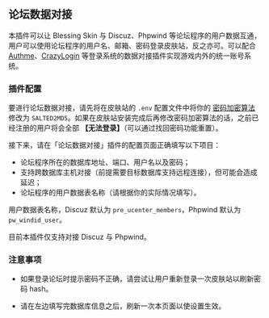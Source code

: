 ## 论坛数据对接

本插件可以让 Blessing Skin 与 Discuz、Phpwind 等论坛程序的用户数据互通，用户可以使用论坛程序的用户名、邮箱、密码登录皮肤站，反之亦可。可以配合 [Authme](https://github.com/bs-community/blessing-skin-plugins/tree/master/authme-integration)、[CrazyLogin](https://github.com/bs-community/blessing-skin-plugins/tree/master/crazylogin-integration) 等登录系统的数据对接插件实现游戏内外的统一账号系统。

### 插件配置

要进行论坛数据对接，请先将在皮肤站的 `.env` 配置文件中将你的 [密码加密算法](https://github.com/printempw/blessing-skin-server/wiki/%E5%A6%82%E4%BD%95%E5%A1%AB%E5%86%99-.env-%E9%85%8D%E7%BD%AE%E6%96%87%E4%BB%B6#-%E5%AE%89%E5%85%A8%E7%9B%B8%E5%85%B3) 修改为 `SALTED2MD5`。如果在皮肤站安装完成后再修改密码加密算法的话，之前已经注册的用户将会全部 **【无法登录】**（可以通过找回密码功能重置）。

接下来，请在「论坛数据对接」插件的配置页面正确填写以下项目：

- 论坛程序所在的数据库地址、端口、用户名以及密码；
- 支持跨数据库主机对接（前提需要目标数据库支持远程连接），但可能会造成延迟；
- 论坛程序的用户数据表名称（请根据你的实际情况填写）。

用户数据表名称，Discuz 默认为 `pre_ucenter_members`，Phpwind 默认为 `pw_windid_user`。

目前本插件仅支持对接 Discuz 与 Phpwind。

### 注意事项

- 如果登录论坛时提示密码不正确，请尝试让用户重新登录一次皮肤站以刷新密码 hash。

- 请在左边填写完数据库信息之后，刷新一次本页面以使设置生效。
